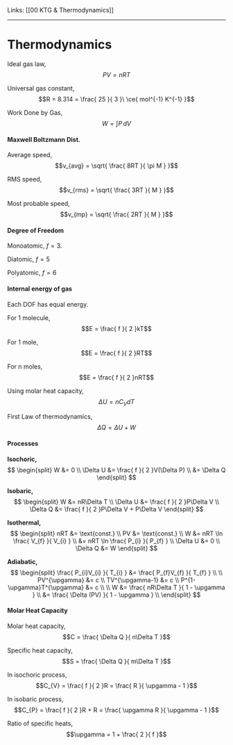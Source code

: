 Links: [[00 KTG & Thermodynamics]]
___
# Thermodynamics 
Ideal gas law,
$$PV = nRT$$

Universal gas constant,
$$R = 8.314 = \frac{ 25 }{ 3 }\ \ce{ mol^{-1} K^{-1} }$$

Work Done by Gas,
$$W = \int P \, dV$$

#### Maxwell Boltzmann Dist.
Average speed,
$$v_{avg} = \sqrt{ \frac{ 8RT }{ \pi M } }$$

RMS speed,
$$v_{rms} = \sqrt{ \frac{ 3RT }{ M } }$$

Most probable speed,
$$v_{mp} = \sqrt{ \frac{ 2RT }{ M } }$$

#### Degree of Freedom
Monoatomic, $f = 3$.

Diatomic, $f = 5$ 

Polyatomic, $f = 6$

#### Internal energy of gas 
Each DOF has equal energy.

For 1 molecule,
$$E = \frac{ f }{ 2 }kT$$

For 1 mole,
$$E = \frac{ f }{ 2 }RT$$

For n moles,
$$E = \frac{ f }{ 2 }nRT$$

Using molar heat capacity,
$$\Delta U = nC_{V}dT$$

First Law of thermodynamics,
$$\Delta Q = \Delta U + W$$

#### Processes
**Isochoric,**
$$
\begin{split}
W &= 0 \\
\Delta U &= \frac{ f }{ 2 }V(\Delta P) \\
&= \Delta Q
\end{split}
$$

**Isobaric,**
$$
\begin{split}
W &= nR\Delta T \\
\Delta U &= \frac{ f }{ 2 }P\Delta V \\
\Delta Q &= \frac{ f }{ 2 }P\Delta V + P\Delta V 
\end{split}
$$

**Isothermal,**
$$
\begin{split}
nRT &= \text{const.} \\
PV &= \text{const.} \\
W &= nRT \ln \frac{ V_{f} }{ V_{i} } \\
&= nRT \ln \frac{ P_{i} }{ P_{f} } \\
\Delta U &= 0 \\
\Delta Q &= W 
\end{split}
$$

**Adiabatic,**
$$
\begin{split}
\frac{ P_{i}V_{i} }{ T_{i} } &= \frac{ P_{f}V_{f} }{ T_{f} } \\
\\
PV^{\upgamma} &= c \\
TV^{\upgamma-1} &= c \\
P^{1-\upgamma}T^{\upgamma} &= c \\
\\
W &= \frac{ nR\Delta T }{ 1 - \upgamma } \\
&= \frac{ \Delta (PV) }{ 1 - \upgamma } \\
\end{split}
$$

#### Molar Heat Capacity 
Molar heat capacity,
$$C = \frac{ \Delta Q }{ n\Delta T }$$

Specific heat capacity,
$$S = \frac{ \Delta Q }{ m\Delta T }$$

In isochoric process,
$$C_{V} = \frac{ f }{ 2 }R = \frac{ R }{ \upgamma - 1 }$$

In isobaric process,
$$C_{P} = \frac{ f }{ 2 }R + R = \frac{ \upgamma R }{ \upgamma - 1 }$$

Ratio of specific heats,
$$\upgamma = 1 + \frac{ 2 }{ f }$$


